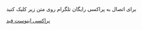 برای اتصال به پراکسی رایگان تلگرام روی متن زیر کلیک کنید 
 
[پراکسی اینوست فید](https://github.com/user/repository/fork)
